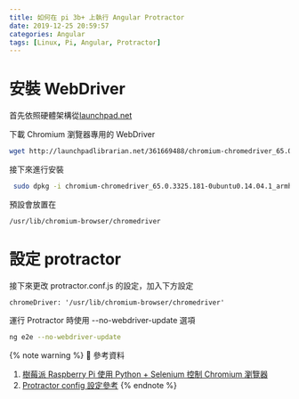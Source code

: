 ```yaml
---
title: 如何在 pi 3b+ 上執行 Angular Protractor
date: 2019-12-25 20:59:57
categories: Angular
tags: [Linux, Pi, Angular, Protractor]
---
```


# 安裝 WebDriver
首先依照硬體架構從[launchpad.net](https://launchpad.net/ubuntu/trusty/+package/chromium-chromedriver)

下載 Chromium 瀏覽器專用的 WebDriver
```bash
wget http://launchpadlibrarian.net/361669488/chromium-chromedriver_65.0.3325.181-0ubuntu0.14.04.1_armhf.deb
```

<!--more-->

接下來進行安裝
```bash 
 sudo dpkg -i chromium-chromedriver_65.0.3325.181-0ubuntu0.14.04.1_armhf.deb
```

預設會放置在
```
/usr/lib/chromium-browser/chromedriver
```

# 設定 protractor
接下來更改 protractor.conf.js 的設定，加入下方設定
```
chromeDriver: '/usr/lib/chromium-browser/chromedriver'
```

運行 Protractor 時使用 --no-webdriver-update 選項
```bash
ng e2e --no-webdriver-update
```

{% note warning %}
📜 參考資料
1. [樹莓派 Raspberry Pi 使用 Python + Selenium 控制 Chromium 瀏覽器](https://blog.gtwang.org/iot/raspberry-pi/raspberry-pi-install-chromium-chrome-driver/)
2. [Protractor config 設定參考](https://github.com/angular/protractor/blob/master/lib/config.ts)
{% endnote %}
